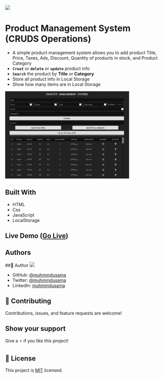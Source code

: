 ![](https://img.shields.io/badge/Microverse-blueviolet)

# Product Management System (CRUDS Operations)

- A simple product management system allows you to add product Title, Price, Taxes, Ads, Discount, Quantity of products in stock, and Product Category
- **`Creat`** or **`delete`** or **`update`** product info
- **`Search`** the product by **Title** or **Category**
- Store all product info in Local Storage
- Show how many items are in Local Storage

<img src="./00.png" width="400px"/>

## Built With

- HTML
- Css
- JavaScript
- LocalStorage

## Live Demo ([Go Live](https://muhmmdusama.github.io//))



## Authors

##👤 Author
<img src="https://avatars.githubusercontent.com/u/45886560?s=400&u=398b393687a05aa7e82482a81f0ed9c418f8f440&v=4" width="50px"/>

- GitHub: [@muhmmdusama](https://github.com/muhmmdusama)
- Twitter: [@muhmmdusama](https://twitter.com/muhmmdusama)
- LinkedIn: [muhmmdusama](https://linkedin.com/in/muhmmdusama)

## 🤝 Contributing

Contributions, issues, and feature requests are welcome!

## Show your support

Give a ⭐️ if you like this project!

## 📝 License

This project is [MIT](./MIT.md) licensed.
